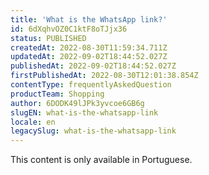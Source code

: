 ```yaml
---
title: 'What is the WhatsApp link?'
id: 6dXqhvOZ0C1ktF8oTJjx36
status: PUBLISHED
createdAt: 2022-08-30T11:59:34.711Z
updatedAt: 2022-09-02T18:44:52.027Z
publishedAt: 2022-09-02T18:44:52.027Z
firstPublishedAt: 2022-08-30T12:01:38.854Z
contentType: frequentlyAskedQuestion
productTeam: Shopping
author: 6DODK49lJPk3yvcoe6GB6g
slugEN: what-is-the-whatsapp-link
locale: en
legacySlug: what-is-the-whatsapp-link
---
```


<div class="alert alert-warning">
  <p>This content is only available in Portuguese.</p>
</div>
